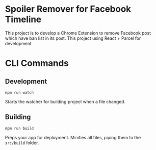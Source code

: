 # Spoiler Remover for Facebook Timeline
This project is to develop a Chrome Extension to remove Facebook post which have ban list in its post. This project using React + Parcel for development

# CLI Commands

## Development

```Shell
npm run watch
```

Starts the watcher for building project when a file changed.

## Building

```Shell
npm run build
```

Preps your app for deployment. Minifies all files, piping them to the `src/build` folder.
